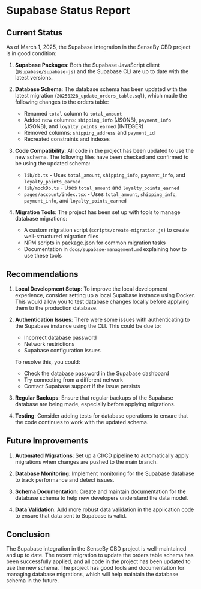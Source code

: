 # Supabase Status Report

## Current Status

As of March 1, 2025, the Supabase integration in the SenseBy CBD project is in good condition:

1. **Supabase Packages**: Both the Supabase JavaScript client (`@supabase/supabase-js`) and the Supabase CLI are up to date with the latest versions.

2. **Database Schema**: The database schema has been updated with the latest migration (`20250228_update_orders_table.sql`), which made the following changes to the orders table:
   - Renamed `total` column to `total_amount`
   - Added new columns: `shipping_info` (JSONB), `payment_info` (JSONB), and `loyalty_points_earned` (INTEGER)
   - Removed columns: `shipping_address` and `payment_id`
   - Recreated constraints and indexes

3. **Code Compatibility**: All code in the project has been updated to use the new schema. The following files have been checked and confirmed to be using the updated schema:
   - `lib/db.ts` - Uses `total_amount`, `shipping_info`, `payment_info`, and `loyalty_points_earned`
   - `lib/mockDb.ts` - Uses `total_amount` and `loyalty_points_earned`
   - `pages/account/index.tsx` - Uses `total_amount`, `shipping_info`, `payment_info`, and `loyalty_points_earned`

4. **Migration Tools**: The project has been set up with tools to manage database migrations:
   - A custom migration script (`scripts/create-migration.js`) to create well-structured migration files
   - NPM scripts in package.json for common migration tasks
   - Documentation in `docs/supabase-management.md` explaining how to use these tools

## Recommendations

1. **Local Development Setup**: To improve the local development experience, consider setting up a local Supabase instance using Docker. This would allow you to test database changes locally before applying them to the production database.

2. **Authentication Issues**: There were some issues with authenticating to the Supabase instance using the CLI. This could be due to:
   - Incorrect database password
   - Network restrictions
   - Supabase configuration issues

   To resolve this, you could:
   - Check the database password in the Supabase dashboard
   - Try connecting from a different network
   - Contact Supabase support if the issue persists

3. **Regular Backups**: Ensure that regular backups of the Supabase database are being made, especially before applying migrations.

4. **Testing**: Consider adding tests for database operations to ensure that the code continues to work with the updated schema.

## Future Improvements

1. **Automated Migrations**: Set up a CI/CD pipeline to automatically apply migrations when changes are pushed to the main branch.

2. **Database Monitoring**: Implement monitoring for the Supabase database to track performance and detect issues.

3. **Schema Documentation**: Create and maintain documentation for the database schema to help new developers understand the data model.

4. **Data Validation**: Add more robust data validation in the application code to ensure that data sent to Supabase is valid.

## Conclusion

The Supabase integration in the SenseBy CBD project is well-maintained and up to date. The recent migration to update the orders table schema has been successfully applied, and all code in the project has been updated to use the new schema. The project has good tools and documentation for managing database migrations, which will help maintain the database schema in the future.
